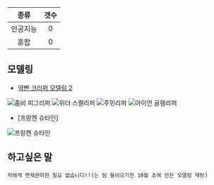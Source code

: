 |   종류  |  갯수  | 
| :---:  | :---: | 
| 인공지능 |  0   | 
|  혼합  |   0   |  
 ## 모델링
 
* [약빤 크리퍼 모델링 2](http://cafe.naver.com/minecraftpe/2354890) 

![좀비 피그리퍼](http://imgur.com/XakXV5C) 
![위더 스켈리퍼](http://imgur.com/01NtOjC) 
![주민리퍼](http://imgur.com/p3Fpl3Z) 
![아이언 골렘리퍼](http://imgur.com/SjFxuaY) 

* [프랑켄 슈타인]

![프랑켄 슈타인](http://imgur.com/Ya07dNA)


 ## 하고싶은 말 
 
```
저에게 면제권따윈 필요 없습니다!!(는 팀 들어오기전 10월 초에 만든 모델링 재탕)
```
